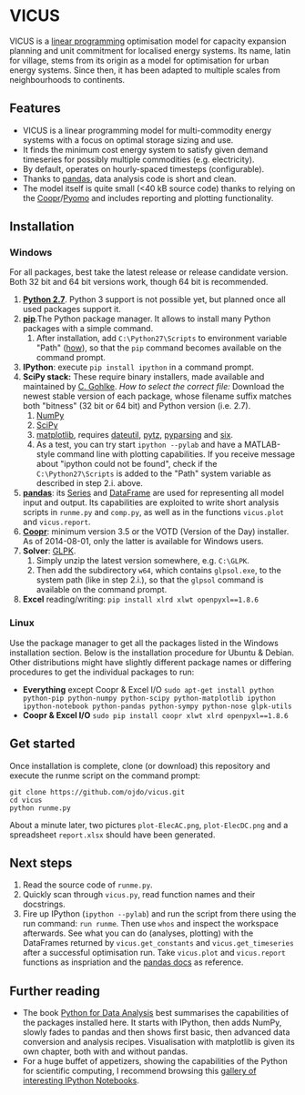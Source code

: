 # VICUS

VICUS is a [linear programming](https://en.wikipedia.org/wiki/Linear_programming) optimisation model for capacity expansion planning and unit commitment for localised energy systems. Its name, latin for village, stems from its origin as a model for optimisation for urban energy systems. Since then, it has been adapted to multiple scales from neighbourhoods to continents.

## Features

  * VICUS is a linear programming model for multi-commodity energy systems with a focus on optimal storage sizing and use.
  * It finds the minimum cost energy system to satisfy given demand timeseries for possibly multiple commodities (e.g. electricity).
  * By default, operates on hourly-spaced timesteps (configurable).
  * Thanks to [pandas](https://pandas.pydata.org), data analysis code is short and clean.
  * The model itself is quite small (<40 kB source code) thanks to relying on the [Coopr](https://software.sandia.gov/trac/coopr)/[Pyomo](https://software.sandia.gov/trac/coopr/wiki/Pyomo) and includes reporting and plotting functionality.

## Installation

### Windows

For all packages, best take the latest release or release candidate version. Both 32 bit and 64 bit versions work, though 64 bit is recommended.

  1. **[Python 2.7](https://python.org/download)**. Python 3 support is not possible yet, but planned once all used packages support it.
  2. **[pip](https://pip.pypa.io/en/latest/installing.html)**.The Python package manager. It allows to install many Python packages with a simple command. 
      1. After installation, add `C:\Python27\Scripts` to environment variable "Path" ([how](http://geekswithblogs.net/renso/archive/2009/10/21/how-to-set-the-windows-path-in-windows-7.aspx)), so that the `pip` command becomes available on the command prompt.
  3. **IPython**: execute `pip install ipython` in a command prompt.
  4. **SciPy stack:** These require binary installers, made available and maintained by [C. Gohlke](http://www.lfd.uci.edu/~gohlke/pythonlibs/). *How to select the correct file:* Download the newest stable version of each package, whose filename suffix matches both "bitness" (32 bit or 64 bit) and Python version (i.e. 2.7).  
      1. [NumPy](http://www.lfd.uci.edu/~gohlke/pythonlibs/#numpy)
      2. [SciPy](http://www.lfd.uci.edu/~gohlke/pythonlibs/#scipy)
      3. [matplotlib](http://www.lfd.uci.edu/~gohlke/pythonlibs/#matplotlib), requires [dateutil](http://www.lfd.uci.edu/~gohlke/pythonlibs/#python-dateutil), [pytz](http://www.lfd.uci.edu/~gohlke/pythonlibs/#pytz), [pyparsing](http://www.lfd.uci.edu/~gohlke/pythonlibs/#pyparsing) and [six](http://www.lfd.uci.edu/~gohlke/pythonlibs/#six). 
      4. As a test, you can try start `ipython --pylab` and have a MATLAB-style command line with plotting capabilities. If you receive message about "ipython could not be found", check if the `C:\Python27\Scripts` is added to the "Path" system variable as described in step 2.i. above.
  5. **[pandas](https://pypi.python.org/pypi/pandas#downloads)**: its [Series](http://pandas.pydata.org/pandas-docs/stable/dsintro.html#series) and [DataFrame](http://pandas.pydata.org/pandas-docs/stable/dsintro.html#dataframe) are used for representing all model input and output. Its capabilities are exploited to write short analysis scripts in `runme.py` and `comp.py`, as well as in the functions `vicus.plot` and `vicus.report`.
  6. **[Coopr](https://software.sandia.gov/trac/coopr/downloader/)**: minimum version 3.5 or the VOTD (Version of the Day) installer. As of 2014-08-01, only the latter is available for Windows users.
  7. **Solver**: [GLPK](http://winglpk.sourceforge.net/). 
      1. Simply unzip the latest version somewhere, e.g. `C:\GLPK`. 
      2. Then add the subdirectory `w64`, which contains `glpsol.exe`, to the system path (like in step 2.i.), so that the `glpsol` command is available on the command prompt.
  8. **Excel** reading/writing: `pip install xlrd xlwt openpyxl==1.8.6`

### Linux

Use the package manager to get all the packages listed in the Windows installation section. Below is the installation procedure for Ubuntu & Debian. Other distributions might have slightly different package names or differing procedures to get the individual packages to run:

  - **Everything** except Coopr & Excel I/O `sudo apt-get install python python-pip python-numpy python-scipy python-matplotlib ipython ipython-notebook python-pandas python-sympy python-nose glpk-utils`
  - **Coopr & Excel I/O** `sudo pip install coopr xlwt xlrd openpyxl==1.8.6`

## Get started

Once installation is complete, clone (or download) this repository and execute the runme script on the command prompt:

    git clone https://github.com/ojdo/vicus.git
    cd vicus
    python runme.py

About a minute later, two pictures `plot-ElecAC.png`, `plot-ElecDC.png` and a spreadsheet `report.xlsx` should have been generated.

## Next steps

  1. Read the source code of `runme.py`.
  2. Quickly scan through `vicus.py`, read function names and their docstrings.
  3. Fire up IPython (`ipython --pylab`) and run the script from there using the run command: `run runme`. Then use `whos` and inspect the workspace afterwards. See what you can do (analyses, plotting) with the DataFrames returned by `vicus.get_constants` and `vicus.get_timeseries` after a successful optimisation run. Take `vicus.plot` and `vicus.report` functions as inspriation and the [pandas docs](http://pandas.pydata.org/pandas-docs/stable/) as reference.
  
## Further reading

  - The book [Python for Data Analysis](http://shop.oreilly.com/product/0636920023784.do) best summarises the capabilities of the packages installed here. It starts with IPython, then adds NumPy, slowly fades to pandas and then shows first basic, then advanced data conversion and analysis recipes. Visualisation with matplotlib is given its own chapter, both with and without pandas.
  - For a huge buffet of appetizers, showing the capabilities of the Python for scientific computing, I recommend browsing this [gallery of interesting IPython Notebooks](https://github.com/ipython/ipython/wiki/A-gallery-of-interesting-IPython-Notebooks).

